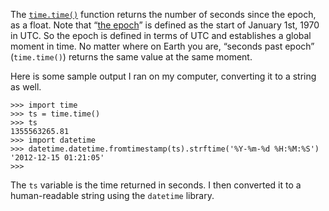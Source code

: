 The [`time.time()`][1] function returns the number of seconds since the epoch, as a float. Note that “[the epoch][2]” is defined as the start of January 1st, 1970 in UTC. So the epoch is defined in terms of UTC and establishes a global moment in time. No matter where on Earth you are, “seconds past epoch” (`time.time()`) returns the same value at the same moment.

Here is some sample output I ran on my computer, converting it to a string as well.

    >>> import time
    >>> ts = time.time()
    >>> ts
    1355563265.81
    >>> import datetime
    >>> datetime.datetime.fromtimestamp(ts).strftime('%Y-%m-%d %H:%M:%S')
    '2012-12-15 01:21:05'
    >>>

The `ts` variable is the time returned in seconds. I then converted it to a human-readable string using the `datetime` library. 


  [1]: https://docs.python.org/library/time.html#time.time
  [2]: https://en.wikipedia.org/wiki/Unix_epoch
